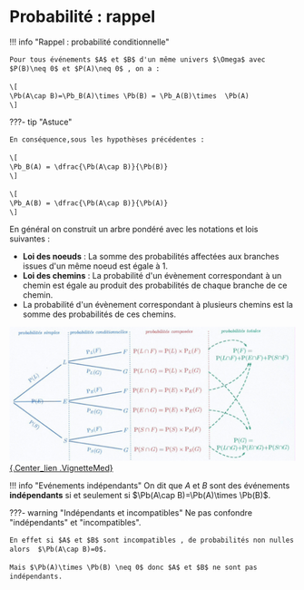 # Probabilité : rappel

!!! info "Rappel : probabilité conditionnelle"

    Pour tous événements $A$ et $B$ d'un même univers $\Omega$ avec  $P(B)\neq 0$ et $P(A)\neq 0$ , on a : 

    \[
    \Pb(A\cap B)=\Pb_B(A)\times \Pb(B) = \Pb_A(B)\times  \Pb(A)
    \]

???- tip "Astuce"

    En conséquence,sous les hypothèses précédentes :

    \[
    \Pb_B(A) = \dfrac{\Pb(A\cap B)}{\Pb(B)}
    \]

    \[
    \Pb_A(B) = \dfrac{\Pb(A\cap B)}{\Pb(A)}
    \]

En général on construit un arbre pondéré avec les notations et lois suivantes :

- **Loi des noeuds** : La somme des probabilités affectées aux branches issues d'un même noeud est égale à 1.
- **Loi des chemins** : La probabilité d'un évènement correspondant à un chemin est égale au produit des probabilités de chaque branche de ce chemin.
- La probabilité d'un évènement  correspondant à  plusieurs chemins est la somme des probabilités de ces  chemins.

[![Arbre de probabilité](../Image/arbre.png){.Center_lien .VignetteMed}](../Image/arbre.png)

!!! info "Evénements indépendants"
    On dit que $A$ et $B$ sont des événements **indépendants** si et seulement si $\Pb(A\cap B)=\Pb(A)\times \Pb(B)$.

???- warning "Indépendants et incompatibles"
    Ne pas confondre "indépendants" et "incompatibles".
    
    En effet si $A$ et $B$ sont incompatibles , de probabilités non nulles alors  $\Pb(A\cap B)=0$.
    
    Mais $\Pb(A)\times \Pb(B) \neq 0$ donc $A$ et $B$ ne sont pas indépendants.